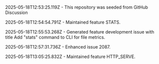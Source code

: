 2025-05-18T12:53:25.119Z - This repository was seeded from GitHub Discussion 

2025-05-18T12:54:54.791Z - Maintained feature STATS.

2025-05-18T12:55:53.268Z - Generated feature development issue with title Add "stats" command to CLI for file metrics.

2025-05-18T12:57:31.736Z - Enhanced issue 2087.

2025-05-18T13:05:25.832Z - Maintained feature HTTP_SERVE.

